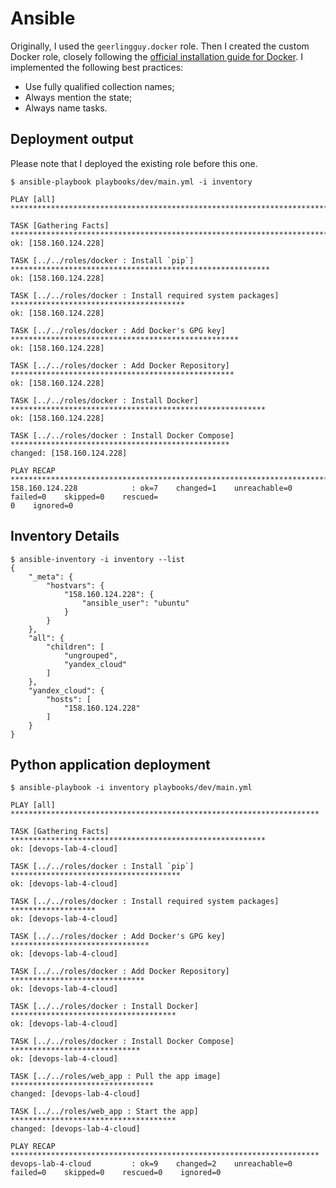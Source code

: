 # Ansible

Originally, I used the `geerlingguy.docker` role. Then I created the custom
Docker role, closely following the [official installation guide for
Docker][docker]. I implemented the following best practices:

- Use fully qualified collection names;
- Always mention the state;
- Always name tasks.

[docker]: https://docs.docker.com/engine/install/ubuntu/

## Deployment output

Please note that I deployed the existing role before this one.

```
$ ansible-playbook playbooks/dev/main.yml -i inventory

PLAY [all] *****************************************************************************************

TASK [Gathering Facts] *****************************************************************************
ok: [158.160.124.228]

TASK [../../roles/docker : Install `pip`] **********************************************************
ok: [158.160.124.228]

TASK [../../roles/docker : Install required system packages] ***************************************
ok: [158.160.124.228]

TASK [../../roles/docker : Add Docker's GPG key] ***************************************************
ok: [158.160.124.228]

TASK [../../roles/docker : Add Docker Repository] **************************************************
ok: [158.160.124.228]

TASK [../../roles/docker : Install Docker] *********************************************************
ok: [158.160.124.228]

TASK [../../roles/docker : Install Docker Compose] *************************************************
changed: [158.160.124.228]

PLAY RECAP *****************************************************************************************
158.160.124.228            : ok=7    changed=1    unreachable=0    failed=0    skipped=0    rescued=
0    ignored=0
```

## Inventory Details

```
$ ansible-inventory -i inventory --list
{
    "_meta": {
        "hostvars": {
            "158.160.124.228": {
                "ansible_user": "ubuntu"
            }
        }
    },
    "all": {
        "children": [
            "ungrouped",
            "yandex_cloud"
        ]
    },
    "yandex_cloud": {
        "hosts": [
            "158.160.124.228"
        ]
    }
}
```

## Python application deployment

```
$ ansible-playbook -i inventory playbooks/dev/main.yml

PLAY [all] *********************************************************************

TASK [Gathering Facts] *********************************************************
ok: [devops-lab-4-cloud]

TASK [../../roles/docker : Install `pip`] **************************************
ok: [devops-lab-4-cloud]

TASK [../../roles/docker : Install required system packages] *******************
ok: [devops-lab-4-cloud]

TASK [../../roles/docker : Add Docker's GPG key] *******************************
ok: [devops-lab-4-cloud]

TASK [../../roles/docker : Add Docker Repository] ******************************
ok: [devops-lab-4-cloud]

TASK [../../roles/docker : Install Docker] *************************************
ok: [devops-lab-4-cloud]

TASK [../../roles/docker : Install Docker Compose] *****************************
ok: [devops-lab-4-cloud]

TASK [../../roles/web_app : Pull the app image] ********************************
changed: [devops-lab-4-cloud]

TASK [../../roles/web_app : Start the app] *************************************
changed: [devops-lab-4-cloud]

PLAY RECAP *********************************************************************
devops-lab-4-cloud         : ok=9    changed=2    unreachable=0    failed=0    skipped=0    rescued=0    ignored=0
```
